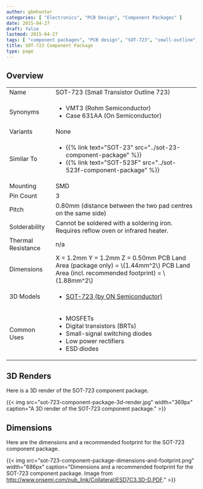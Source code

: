 ```yaml
---
author: gbmhunter
categories: [ "Electronics", "PCB Design", "Component Packages" ]
date: 2015-04-27
draft: false
lastmod: 2015-04-27
tags: [ "component packages", "PCB design", "SOT-723", "small-outline", "transistor" ]
title: SOT-723 Component Package
type: page
---
```


## Overview

<table>
<tbody>
<tr>
<td>Name</td>
<td>SOT-723 (Small Transistor Outline 723)</td>
</tr>
<tr>
<td>Synonyms</td>
<td>
  <ul>
    <li>VMT3 (Rohm Semiconductor)</li>
    <li>Case 631AA (On Semiconductor)</li>
  </ul>
</td>
</tr>
<tr >
<td >Variants</td>
<td >None</td>
</tr>
<tr>
<td>Similar To</td>
<td>
  <ul>
    <li>{{% link text="SOT-23" src="../sot-23-component-package" %}}</li>
    <li>{{% link text="SOT-523F" src="../sot-523f-component-package" %}}</a></li>
  </ul>
</td>
</tr>
<tr >
<td >Mounting</td>
<td >SMD</td>
</tr>
<tr >
<td >Pin Count</td>
<td >3</td>
</tr>
<tr >
<td >Pitch</td>
<td > 0.80mm (distance between the two pad centres on the same side)</td>
</tr>
<tr >
<td >Solderability</td>
<td >Cannot be soldered with a soldering iron. Requires reflow oven or infrared heater.</td>
</tr>
<tr >
<td >Thermal Resistance</td>
<td >n/a</td>
</tr>
<tr >
<td >Dimensions</td>
<td >
X = 1.2mm  
Y = 1.2mm  
Z = 0.50mm
PCB Land Area (package only) = \(1.44mm^2\)  
PCB Land Area (incl. recommended footprint) = \(1.88mm^2\)
</td>
</tr>
<tr >
<td >3D Models</td>
<td >
<ul>
  <li><a href="http://www.3dcontentcentral.com/download-model.aspx?catalogid=171&amp;id=196277">SOT-723 (by ON Semiconductor)</a></li>
</ul>
</td>
</tr>
<tr >
<td >Common Uses</td>
<td >
<ul>
<li>MOSFETs</li>
<li>Digital transistors (BRTs)</li>
<li>Small-signal switching diodes</li>
<li>Low power rectifiers</li>
<li>ESD diodes</li>
</ul>
</td>
</tr>
</tbody>
</table>

## 3D Renders

Here is a 3D render of the SOT-723 component package.

{{< img src="sot-723-component-package-3d-render.jpg" width="369px" caption="A 3D render of the SOT-723 component package."  >}}

## Dimensions

Here are the dimensions and a recommended footprint for the SOT-723 component package.

{{< img src="sot-723-component-package-dimensions-and-footprint.png" width="686px" caption="Dimensions and a recommended footprint for the SOT-723 component package. Image from http://www.onsemi.com/pub_link/Collateral/ESD7C3.3D-D.PDF."  >}}
